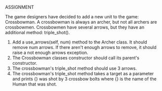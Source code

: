 ASSIGNMENT

The game designers have decided to add a new unit to the game: Crossbowman. A crossbowman is always an archer, but not all archers are crossbowmen. Crossbowmen have several arrows, but they have an additional method: triple_shot().

1. Add a use_arrows(self, num) method to the Archer class. It should remove num arrows. If there aren't enough arrows to remove, it should raise a not enough arrows exception.
2. The Crossbowman classes constructor should call its parent's constructor.
3. The crossbowman's triple_shot method should use 3 arrows.
4. The crossbowman's triple_shot method takes a target as a parameter and prints {} was shot by 3 crossbow bolts where {} is the name of the Human that was shot.